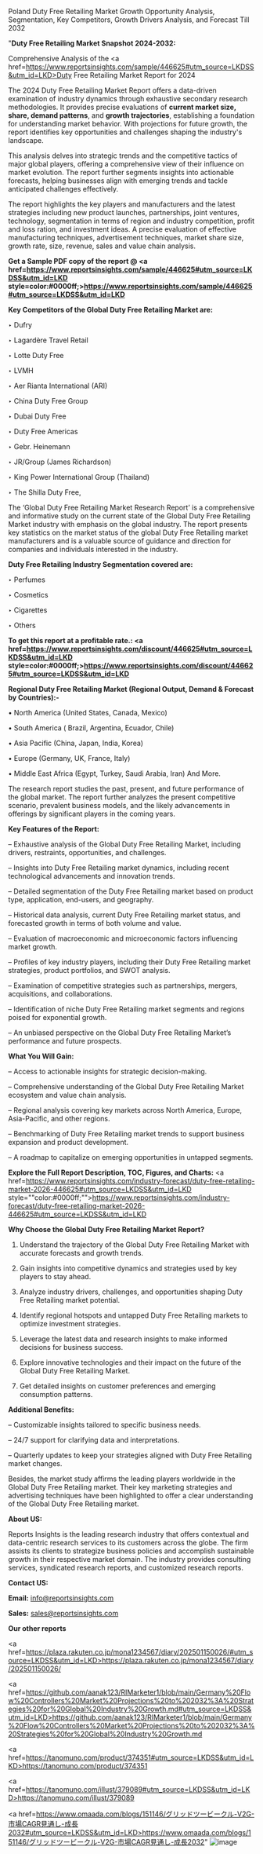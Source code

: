 Poland Duty Free Retailing Market Growth Opportunity Analysis, Segmentation, Key Competitors, Growth Drivers Analysis, and Forecast Till 2032

"<strong>Duty Free Retailing Market Snapshot 2024-2032:</strong>

Comprehensive Analysis of the <a href=https://www.reportsinsights.com/sample/446625#utm_source=LKDSS&utm_id=LKD>Duty Free Retailing Market</a> Report for 2024

The 2024 Duty Free Retailing Market Report offers a data-driven examination of industry dynamics through exhaustive secondary research methodologies. It provides precise evaluations of <strong>current market size, share, demand patterns</strong>, and <strong>growth trajectories</strong>, establishing a foundation for understanding market behavior. With projections for future growth, the report identifies key opportunities and challenges shaping the industry's landscape.

This analysis delves into strategic trends and the competitive tactics of major global players, offering a comprehensive view of their influence on market evolution. The report further segments insights into actionable forecasts, helping businesses align with emerging trends and tackle anticipated challenges effectively.

The report highlights the key players and manufacturers and the latest strategies including new product launches, partnerships, joint ventures, technology, segmentation in terms of region and industry competition, profit and loss ration, and investment ideas. A precise evaluation of effective manufacturing techniques, advertisement techniques, market share size, growth rate, size, revenue, sales and value chain analysis.

<strong>Get a Sample PDF copy of the report @ <a href=https://www.reportsinsights.com/sample/446625#utm_source=LKDSS&utm_id=LKD style=color:#0000ff;>https://www.reportsinsights.com/sample/446625#utm_source=LKDSS&utm_id=LKD</a></strong>

<strong>Key Competitors of the Global Duty Free Retailing Market are:</strong>

‣ Dufry

‣ Lagardère Travel Retail

‣ Lotte Duty Free

‣ LVMH

‣ Aer Rianta International (ARI)

‣ China Duty Free Group

‣ Dubai Duty Free

‣ Duty Free Americas

‣ Gebr. Heinemann

‣ JR/Group (James Richardson)

‣ King Power International Group (Thailand)

‣ The Shilla Duty Free,

The ‘Global Duty Free Retailing Market Research Report’ is a comprehensive and informative study on the current state of the Global Duty Free Retailing Market industry with emphasis on the global industry. The report presents key statistics on the market status of the global Duty Free Retailing market manufacturers and is a valuable source of guidance and direction for companies and individuals interested in the industry.

<strong>Duty Free Retailing Industry Segmentation covered are:</strong>

‣ Perfumes

‣ Cosmetics

‣ Cigarettes

‣ Others

<strong>To get this report at a profitable rate.: <a href=https://www.reportsinsights.com/discount/446625#utm_source=LKDSS&utm_id=LKD style=color:#0000ff;>https://www.reportsinsights.com/discount/446625#utm_source=LKDSS&utm_id=LKD</a></strong>

<strong>Regional Duty Free Retailing Market (Regional Output, Demand &amp; Forecast by Countries):-</strong>

• North America (United States, Canada, Mexico)

• South America ( Brazil, Argentina, Ecuador, Chile)

• Asia Pacific (China, Japan, India, Korea)

• Europe (Germany, UK, France, Italy)

• Middle East Africa (Egypt, Turkey, Saudi Arabia, Iran) And More.

The research report studies the past, present, and future performance of the global market. The report further analyzes the present competitive scenario, prevalent business models, and the likely advancements in offerings by significant players in the coming years.

<strong>Key Features of the Report:</strong>

– Exhaustive analysis of the Global Duty Free Retailing Market, including drivers, restraints, opportunities, and challenges.

– Insights into Duty Free Retailing market dynamics, including recent technological advancements and innovation trends.

– Detailed segmentation of the Duty Free Retailing market based on product type, application, end-users, and geography.

– Historical data analysis, current Duty Free Retailing market status, and forecasted growth in terms of both volume and value.

– Evaluation of macroeconomic and microeconomic factors influencing market growth.

– Profiles of key industry players, including their Duty Free Retailing market strategies, product portfolios, and SWOT analysis.

– Examination of competitive strategies such as partnerships, mergers, acquisitions, and collaborations.

– Identification of niche Duty Free Retailing market segments and regions poised for exponential growth.

– An unbiased perspective on the Global Duty Free Retailing Market’s performance and future prospects.

<strong>What You Will Gain:</strong>

– Access to actionable insights for strategic decision-making.

– Comprehensive understanding of the Global Duty Free Retailing Market ecosystem and value chain analysis.

– Regional analysis covering key markets across North America, Europe, Asia-Pacific, and other regions.

– Benchmarking of Duty Free Retailing market trends to support business expansion and product development.

– A roadmap to capitalize on emerging opportunities in untapped segments.

<strong>Explore the Full Report Description, TOC, Figures, and Charts:</strong>
<a href=https://www.reportsinsights.com/industry-forecast/duty-free-retailing-market-2026-446625#utm_source=LKDSS&utm_id=LKD style=""color:#0000ff;"">https://www.reportsinsights.com/industry-forecast/duty-free-retailing-market-2026-446625#utm_source=LKDSS&utm_id=LKD</a>

<strong>Why Choose the Global Duty Free Retailing Market Report?</strong>

1. Understand the trajectory of the Global Duty Free Retailing Market with accurate forecasts and growth trends.

2. Gain insights into competitive dynamics and strategies used by key players to stay ahead.

3. Analyze industry drivers, challenges, and opportunities shaping Duty Free Retailing market potential.

4. Identify regional hotspots and untapped Duty Free Retailing markets to optimize investment strategies.

5. Leverage the latest data and research insights to make informed decisions for business success.

6. Explore innovative technologies and their impact on the future of the Global Duty Free Retailing Market.

7. Get detailed insights on customer preferences and emerging consumption patterns.

<strong>Additional Benefits:</strong>

– Customizable insights tailored to specific business needs.

– 24/7 support for clarifying data and interpretations.

– Quarterly updates to keep your strategies aligned with Duty Free Retailing market changes.

Besides, the market study affirms the leading players worldwide in the Global Duty Free Retailing market. Their key marketing strategies and advertising techniques have been highlighted to offer a clear understanding of the Global Duty Free Retailing market.

<strong><strong>About US</strong>:</strong>

Reports Insights is the leading research industry that offers contextual and data-centric research services to its customers across the globe. The firm assists its clients to strategize business policies and accomplish sustainable growth in their respective market domain. The industry provides consulting services, syndicated research reports, and customized research reports.

<strong>Contact US:</strong>

<p class=><b>Email:</b> <a href=mailto:info@reportsinsights.com>info@reportsinsights.com</a></p>
<p class=><b>Sales:</b> <a href=mailto:sales@reportsinsights.com>sales@reportsinsights.com</a></p>

<strong>Our other reports</strong>

<a href=https://plaza.rakuten.co.jp/mona1234567/diary/202501150026/#utm_source=LKDSS&utm_id=LKD>https://plaza.rakuten.co.jp/mona1234567/diary/202501150026/</a>

<a href=https://github.com/aanak123/RIMarketer1/blob/main/Germany%20Flow%20Controllers%20Market%20Projections%20to%202032%3A%20Strategies%20for%20Global%20Industry%20Growth.md#utm_source=LKDSS&utm_id=LKD>https://github.com/aanak123/RIMarketer1/blob/main/Germany%20Flow%20Controllers%20Market%20Projections%20to%202032%3A%20Strategies%20for%20Global%20Industry%20Growth.md</a>

<a href=https://tanomuno.com/product/374351#utm_source=LKDSS&utm_id=LKD>https://tanomuno.com/product/374351</a>

<a href=https://tanomuno.com/illust/379089#utm_source=LKDSS&utm_id=LKD>https://tanomuno.com/illust/379089</a>

<a href=https://www.omaada.com/blogs/151146/グリッドツービークル-V2G-市場CAGR見通し-成長2032#utm_source=LKDSS&utm_id=LKD>https://www.omaada.com/blogs/151146/グリッドツービークル-V2G-市場CAGR見通し-成長2032</a>"
![image](https://github.com/user-attachments/assets/d3aaa221-200c-4a95-bcfe-634af6e10012)
